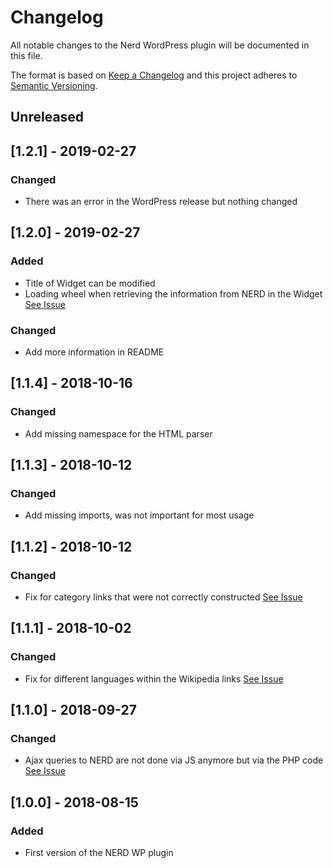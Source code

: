 # Changelog
All notable changes to the Nerd WordPress plugin will be documented in this file.

The format is based on [Keep a Changelog](http://keepachangelog.com/en/1.0.0/)
and this project adheres to [Semantic Versioning](http://semver.org/spec/v2.0.0.html).

## Unreleased

## [1.2.1] - 2019-02-27
### Changed
- There was an error in the WordPress release but nothing changed

## [1.2.0] - 2019-02-27
### Added
- Title of Widget can be modified
- Loading wheel when retrieving the information from NERD in the Widget [See Issue](https://github.com/DARIAH-ERIC/nerd-wp/issues/4)
### Changed
- Add more information in README

## [1.1.4] - 2018-10-16
### Changed
- Add missing namespace for the HTML parser

## [1.1.3] - 2018-10-12
### Changed
- Add missing imports, was not important for most usage

## [1.1.2] - 2018-10-12
### Changed
- Fix for category links that were not correctly constructed [See Issue](https://github.com/DARIAH-ERIC/nerd-wp/issues/3)

## [1.1.1] - 2018-10-02
### Changed
- Fix for different languages within the Wikipedia links [See Issue](https://github.com/DARIAH-ERIC/nerd-wp/issues/2)

## [1.1.0] - 2018-09-27
### Changed
- Ajax queries to NERD are not done via JS anymore but via the PHP code [See Issue](https://github.com/DARIAH-ERIC/nerd-wp/issues/1)

## [1.0.0] - 2018-08-15
### Added
- First version of the NERD WP plugin
